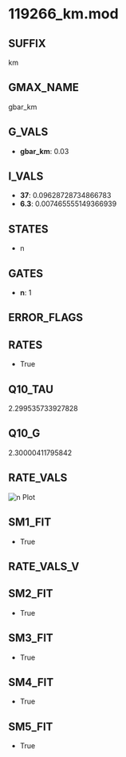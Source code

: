 # 119266_km.mod

## SUFFIX

km

## GMAX_NAME

gbar_km

## G_VALS

- **gbar_km**: 0.03

## I_VALS

- **37**: 0.09628728734866783
- **6.3**: 0.007465555149366939

## STATES

- n

## GATES

- **n**: 1

## ERROR_FLAGS


## RATES

- True

## Q10_TAU

2.299535733927828

## Q10_G

2.30000411795842

## RATE_VALS

![n Plot](/Users/pbozelos/Dropbox/icg-Chai-Panos/supermodels/output_markdown_files/K/119266_km.mod/images/n.png)

## SM1_FIT

- True

## RATE_VALS_V

## SM2_FIT

- True

## SM3_FIT

- True

## SM4_FIT

- True

## SM5_FIT

- True

